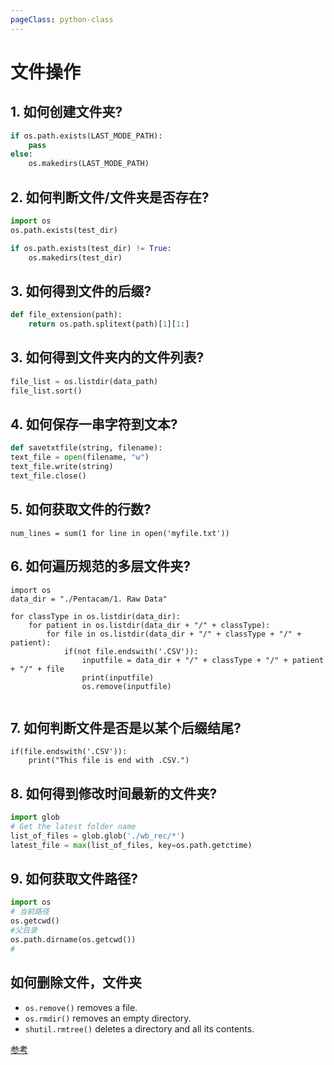 ```yaml
---
pageClass: python-class
---
```


# 文件操作
## 1. 如何创建文件夹?
``` python
if os.path.exists(LAST_MODE_PATH):
    pass
else:
    os.makedirs(LAST_MODE_PATH) 
```

## 2. 如何判断文件/文件夹是否存在?
``` python
import os
os.path.exists(test_dir)

if os.path.exists(test_dir) != True:
    os.makedirs(test_dir)
```

## 3. 如何得到文件的后缀?
``` python
def file_extension(path):
    return os.path.splitext(path)[1][1:]
```

## 3. 如何得到文件夹内的文件列表?
``` python
file_list = os.listdir(data_path)
file_list.sort()
```

## 4. 如何保存一串字符到文本?
``` python 
def savetxtfile(string, filename):
text_file = open(filename, "w")
text_file.write(string)
text_file.close()
```

## 5. 如何获取文件的行数?
```
num_lines = sum(1 for line in open('myfile.txt'))
```

## 6. 如何遍历规范的多层文件夹?
```
import os 
data_dir = "./Pentacam/1. Raw Data"

for classType in os.listdir(data_dir):
    for patient in os.listdir(data_dir + "/" + classType):
        for file in os.listdir(data_dir + "/" + classType + "/" + patient):
            if(not file.endswith('.CSV')):
                inputfile = data_dir + "/" + classType + "/" + patient + "/" + file
                print(inputfile)
                os.remove(inputfile)
            
```

## 7. 如何判断文件是否是以某个后缀结尾?
```
if(file.endswith('.CSV')):
    print("This file is end with .CSV.")
```

## 8. 如何得到修改时间最新的文件夹?
``` python
import glob
# Get the latest folder name 
list_of_files = glob.glob('./wb_rec/*')
latest_file = max(list_of_files, key=os.path.getctime)
```
##  9. 如何获取文件路径?
``` python
import os
# 当前路径
os.getcwd()
#父目录
os.path.dirname(os.getcwd())
# 
```

## 如何删除文件，文件夹

- `os.remove()` removes a file.
- `os.rmdir()` removes an empty directory.
- `shutil.rmtree()` deletes a directory and all its contents.

[参考](https://stackoverflow.com/questions/6996603/how-to-delete-a-file-or-folder)